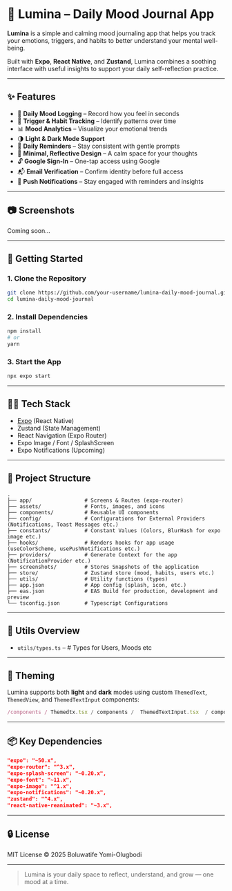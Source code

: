 # 🌙 Lumina – Daily Mood Journal App

**Lumina** is a simple and calming mood journaling app that helps you track your emotions, triggers, and habits to better understand your mental well-being.

Built with **Expo**, **React Native**, and **Zustand**, Lumina combines a soothing interface with useful insights to support your daily self-reflection practice.

---

## ✨ Features

- 📝 **Daily Mood Logging** – Record how you feel in seconds
- 🔄 **Trigger & Habit Tracking** – Identify patterns over time
- 📊 **Mood Analytics** – Visualize your emotional trends
- 🌗 **Light & Dark Mode Support**
- 🔔 **Daily Reminders** – Stay consistent with gentle prompts
- 📱 **Minimal, Reflective Design** – A calm space for your thoughts
- 🔓 **Google Sign-In** – One-tap access using Google
- 📬 **Email Verification** – Confirm identity before full access
- 🚨 **Push Notifications** – Stay engaged with reminders and insights

---

## 📷 Screenshots

Coming soon...

---

## 🚀 Getting Started

### 1. Clone the Repository

```bash
git clone https://github.com/your-username/lumina-daily-mood-journal.git
cd lumina-daily-mood-journal
```

### 2. Install Dependencies

```bash
npm install
# or
yarn
```

### 3. Start the App

```bash
npx expo start
```

---

## 🫱‍♂️ Tech Stack

- [Expo](https://expo.dev/) (React Native)
- Zustand (State Management)
- React Navigation (Expo Router)
- Expo Image / Font / SplashScreen
- Expo Notifications (Upcoming)

---

## 📁 Project Structure

```
.
├── app/                 # Screens & Routes (expo-router)
├── assets/              # Fonts, images, and icons
├── components/          # Reusable UI components
├── config/              # Configurations for External Providers (Notifications, Toast Messages etc.)
├── constants/           # Constant Values (Colors, BlurHash for expo image etc.)
├── hooks/               # Renders hooks for app usage (useColorScheme, usePushNotifications etc.)
├── providers/           # Generate Context for the app (NotificationProvider etc.)
├── screenshots/         # Stores Snapshots of the application
├── store/               # Zustand store (mood, habits, users etc.)
├── utils/               # Utility functions (types)
├── app.json             # App config (splash, icon, etc.)
├── eas.json             # EAS Build for production, development and preview
└── tsconfig.json        # Typescript Configurations
```

---

## 🔧 Utils Overview

- `utils/types.ts` – # Types for Users, Moods etc

---

## 🎈 Theming

Lumina supports both **light** and **dark** modes using custom `ThemedText`, `ThemedView`, and `ThemedTextInput` components:

```ts
/components / Themedtx.tsx / components /  ThemedTextInput.tsx  / components /ThemedView.tsx;
```

---

## 📦 Key Dependencies

```json
"expo": "~50.x",
"expo-router": "^3.x",
"expo-splash-screen": "~0.20.x",
"expo-font": "~11.x",
"expo-image": "^1.x",
"expo-notifications": "~0.20.x",
"zustand": "^4.x",
"react-native-reanimated": "~3.x",
```

---

## 🔒 License

MIT License © 2025 Boluwatife Yomi-Olugbodi

---

> Lumina is your daily space to reflect, understand, and grow — one mood at a time.
